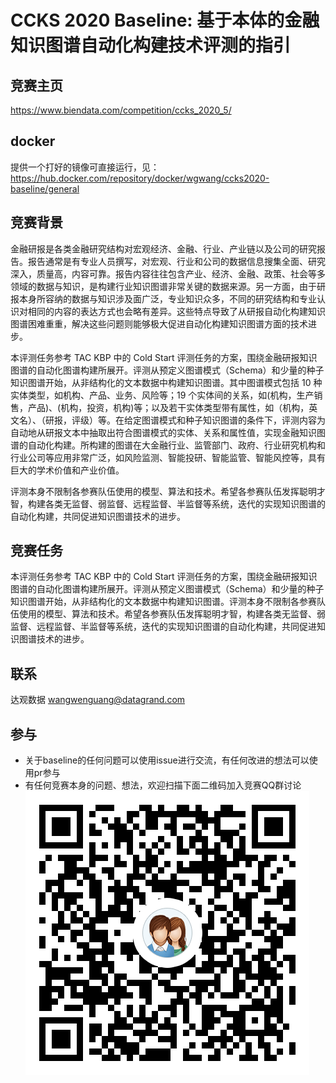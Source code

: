 # CCKS 2020 Baseline: 基于本体的金融知识图谱自动化构建技术评测的指引


## 竞赛主页

https://www.biendata.com/competition/ccks_2020_5/

## docker

提供一个打好的镜像可直接运行，见：
https://hub.docker.com/repository/docker/wgwang/ccks2020-baseline/general

## 竞赛背景

金融研报是各类金融研究结构对宏观经济、金融、行业、产业链以及公司的研究报告。报告通常是有专业人员撰写，对宏观、行业和公司的数据信息搜集全面、研究深入，质量高，内容可靠。报告内容往往包含产业、经济、金融、政策、社会等多领域的数据与知识，是构建行业知识图谱非常关键的数据来源。另一方面，由于研报本身所容纳的数据与知识涉及面广泛，专业知识众多，不同的研究结构和专业认识对相同的内容的表达方式也会略有差异。这些特点导致了从研报自动化构建知识图谱困难重重，解决这些问题则能够极大促进自动化构建知识图谱方面的技术进步。

本评测任务参考 TAC KBP 中的 Cold Start 评测任务的方案，围绕金融研报知识图谱的自动化图谱构建所展开。评测从预定义图谱模式（Schema）和少量的种子知识图谱开始，从非结构化的文本数据中构建知识图谱。其中图谱模式包括 10 种实体类型，如机构、产品、业务、风险等；19 个实体间的关系，如(机构，生产销售，产品)、(机构，投资，机构)等；以及若干实体类型带有属性，如（机构，英文名）、（研报，评级）等。在给定图谱模式和种子知识图谱的条件下，评测内容为自动地从研报文本中抽取出符合图谱模式的实体、关系和属性值，实现金融知识图谱的自动化构建。所构建的图谱在大金融行业、监管部门、政府、行业研究机构和行业公司等应用非常广泛，如风险监测、智能投研、智能监管、智能风控等，具有巨大的学术价值和产业价值。

评测本身不限制各参赛队伍使用的模型、算法和技术。希望各参赛队伍发挥聪明才智，构建各类无监督、弱监督、远程监督、半监督等系统，迭代的实现知识图谱的自动化构建，共同促进知识图谱技术的进步。

## 竞赛任务

本评测任务参考 TAC KBP 中的 Cold Start 评测任务的方案，围绕金融研报知识图谱的自动化图谱构建所展开。评测从预定义图谱模式（Schema）和少量的种子知识图谱开始，从非结构化的文本数据中构建知识图谱。评测本身不限制各参赛队伍使用的模型、算法和技术。希望各参赛队伍发挥聪明才智，构建各类无监督、弱监督、远程监督、半监督等系统，迭代的实现知识图谱的自动化构建，共同促进知识图谱技术的进步。


## 联系

达观数据 wangwenguang@datagrand.com

## 参与

- 关于baseline的任何问题可以使用issue进行交流，有任何改进的想法可以使用pr参与
- 有任何竞赛本身的问题、想法，欢迎扫描下面二维码加入竞赛QQ群讨论
    ![](ccks2020-datagrand-qq.png)




